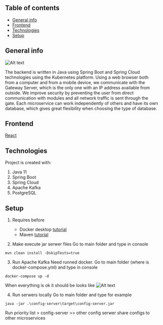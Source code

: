 
## Table of contents
* [General info](#general-info)
* [Frontend](#frontend)
* [Technologies](#technologies)
* [Setup](#setup)

## General info
![Alt text](https://github.com/ArturoS159/RestaurantManagment_Back/blob/feature/readme/backend.png?raw=true "Backend")

The backend is written in Java using Spring Boot and Spring Cloud technologies using the Kubernetes platform.
Using a web browser both from a computer and from a mobile device, we communicate with the Gateway Server, which is the only one with an IP address available from outside. We improve security by preventing the user from direct communication with modules and all network traffic is sent through the gate. Each microservice can work independently of others and have its own database, which gives great flexibility when choosing the type of database.

## Frontend
[React](https://github.com/ArturoS159/RestaurantManagment_Front)

## Technologies
Project is created with:
 1. Java 11
 2. Spring Boot
 3. Spring Cloud
 4. Apache Kafka
 5. PostgreSQL
	
## Setup
 1. Requires before
     - Docker desktop [tutorial](https://docs.docker.com/docker-for-windows/install/)
     - Maven [tutorial](https://maven.apache.org/download.cgi)
     
 2. Make execute jar serwer files
Go to main folder and type in console
```
mvn clean install -DskipTests=true
```
 3. Run Apache Kafka 
 Need runned docker.
 Go to main folder (where is docker-compose.yml) and type in console
 ```
 docker-compose up -d
 ```
 When everything is ok it should be looks like 
 ![Alt text](https://github.com/ArturoS159/RestaurantManagment_Back/blob/feature/readme/obraz_2021-01-15_225641.png?raw=true "docker")
 
 4. Run serwers locally
 Go to main folder and type for example
 ```
 java -jar .\config-server\target\config-server.jar
 ```
 
 Run priority list > config-server >> other 
 config serwer share configs to other microservices
 
